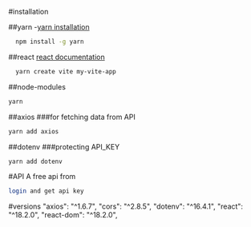 #installation
 
##yarn
-[yarn installation](https://classic.yarnpkg.com/lang/en/docs/install/#windows-stable)
```bash
  npm install -g yarn
```

##react
[react documentation](https://react.dev)
```bash
  yarn create vite my-vite-app
```

##node-modules
```bash
yarn
```

##axios
###for fetching data from API
```bash
yarn add axios
```

##dotenv
###protecting API_KEY

```bash
yarn add dotenv
```

#API
A free api from
```bash [openweathermap](https://openweathermap.org/)
login and get api key
```

#versions
"axios": "^1.6.7",
"cors": "^2.8.5",
"dotenv": "^16.4.1",
"react": "^18.2.0",
"react-dom": "^18.2.0",
